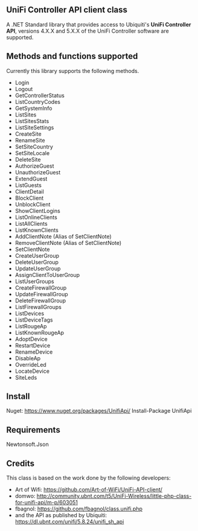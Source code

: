 ## UniFi Controller API client class

A .NET Standard library that provides access to Ubiquiti's **UniFi Controller API**, versions 4.X.X and 5.X.X of the UniFi Controller software are supported.

## Methods and functions supported

Currently this library supports the following methods.
 - Login
 - Logout
 - GetControllerStatus
 - ListCountryCodes
 - GetSystemInfo
 - ListSites
 - ListSitesStats
 - ListSiteSettings
 - CreateSite
 - RenameSite
 - SetSiteCountry
 - SetSiteLocale
 - DeleteSite
 - AuthorizeGuest
 - UnauthorizeGuest
 - ExtendGuest
 - ListGuests
 - ClientDetail
 - BlockClient
 - UnblockClient
 - ShowClientLogins
 - ListOnlineClients
 - ListAllClients
 - ListKnownClients
 - AddClientNote (Alias of SetClientNote)
 - RemoveClientNote (Alias of SetClientNote)
 - SetClientNote
 - CreateUserGroup
 - DeleteUserGroup
 - UpdateUserGroup
 - AssignClientToUserGroup
 - ListUserGroups
 - CreateFirewallGroup
 - UpdateFirewallGroup
 - DeleteFirewallGroup
 - ListFirewallGroups
 - ListDevices
 - ListDeviceTags
 - ListRougeAp
 - ListKnownRougeAp
 - AdoptDevice
 - RestartDevice
 - RenameDevice
 - DisableAp
 - OverrideLed
 - LocateDevice
 - SiteLeds

## Install
Nuget: https://www.nuget.org/packages/UnifiApi/
Install-Package UnifiApi 

## Requirements

Newtonsoft.Json

## Credits

This class is based on the work done by the following developers:
- Art of Wifi: https://github.com/Art-of-WiFi/UniFi-API-client/
- domwo: http://community.ubnt.com/t5/UniFi-Wireless/little-php-class-for-unifi-api/m-p/603051
- fbagnol: https://github.com/fbagnol/class.unifi.php
- and the API as published by Ubiquiti: https://dl.ubnt.com/unifi/5.8.24/unifi_sh_api
